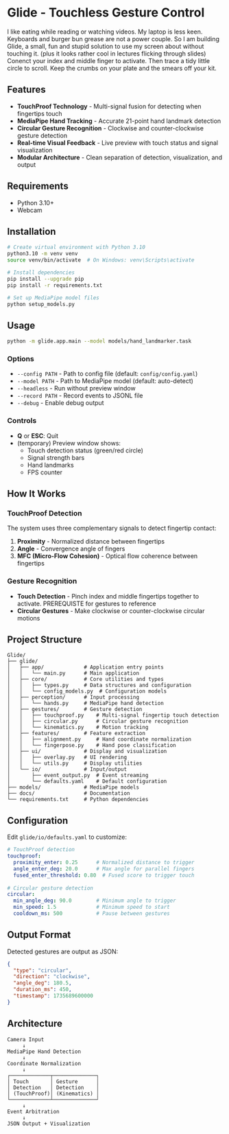 # Glide - Touchless Gesture Control

I like eating while reading or watching videos. My laptop is less keen. Keyboards and burger bun grease are not a power couple. So I am building Glide, a small, fun and stupid solution to use my screen about without touching it.
(plus it looks rather cool in lectures flicking through slides)
Conenct your index and middle finger to activate. Then trace a tidy little circle to scroll. Keep the crumbs on your plate and the smears off your kit.

## Features

- **TouchProof Technology** - Multi-signal fusion for detecting when fingertips touch
- **MediaPipe Hand Tracking** - Accurate 21-point hand landmark detection  
- **Circular Gesture Recognition** - Clockwise and counter-clockwise gesture detection
- **Real-time Visual Feedback** - Live preview with touch status and signal visualization
- **Modular Architecture** - Clean separation of detection, visualization, and output

## Requirements

- Python 3.10+
- Webcam

## Installation

```bash
# Create virtual environment with Python 3.10
python3.10 -m venv venv
source venv/bin/activate  # On Windows: venv\Scripts\activate

# Install dependencies
pip install --upgrade pip
pip install -r requirements.txt

# Set up MediaPipe model files
python setup_models.py
```

## Usage

```bash
python -m glide.app.main --model models/hand_landmarker.task
```

### Options

- `--config PATH` - Path to config file (default: `config/config.yaml`)
- `--model PATH` - Path to MediaPipe model (default: auto-detect)
- `--headless` - Run without preview window
- `--record PATH` - Record events to JSONL file
- `--debug` - Enable debug output

### Controls

- **Q** or **ESC**: Quit
- (temporary) Preview window shows:
  - Touch detection status (green/red circle)
  - Signal strength bars
  - Hand landmarks
  - FPS counter

## How It Works

### TouchProof Detection
The system uses three complementary signals to detect fingertip contact:

1. **Proximity** - Normalized distance between fingertips
2. **Angle** - Convergence angle of fingers
3. **MFC (Micro-Flow Cohesion)** - Optical flow coherence between fingertips

### Gesture Recognition
- **Touch Detection** - Pinch index and middle fingertips together to activate. PREREQUISTE for gestures to reference
- **Circular Gestures** - Make clockwise or counter-clockwise circular motions

## Project Structure

```
Glide/
├── glide/
│   ├── app/             # Application entry points
│   │   └── main.py      # Main application
│   ├── core/            # Core utilities and types
│   │   ├── types.py     # Data structures and configuration
│   │   └── config_models.py  # Configuration models
│   ├── perception/      # Input processing
│   │   └── hands.py     # MediaPipe hand detection
│   ├── gestures/        # Gesture detection
│   │   ├── touchproof.py    # Multi-signal fingertip touch detection
│   │   ├── circular.py      # Circular gesture recognition
│   │   └── kinematics.py    # Motion tracking
│   ├── features/        # Feature extraction
│   │   ├── alignment.py     # Hand coordinate normalization
│   │   └── fingerpose.py    # Hand pose classification
│   ├── ui/              # Display and visualization
│   │   ├── overlay.py   # UI rendering
│   │   └── utils.py     # Display utilities
│   └── io/              # Input/output
│       ├── event_output.py  # Event streaming
│       └── defaults.yaml    # Default configuration
├── models/              # MediaPipe models
├── docs/                # Documentation
└── requirements.txt     # Python dependencies
```

## Configuration

Edit `glide/io/defaults.yaml` to customize:

```yaml
# TouchProof detection
touchproof:
  proximity_enter: 0.25      # Normalized distance to trigger
  angle_enter_deg: 20.0      # Max angle for parallel fingers
  fused_enter_threshold: 0.80  # Fused score to trigger touch
  
# Circular gesture detection  
circular:
  min_angle_deg: 90.0        # Minimum angle to trigger
  min_speed: 1.5             # Minimum speed to start
  cooldown_ms: 500           # Pause between gestures
```

## Output Format

Detected gestures are output as JSON:

```json
{
  "type": "circular",
  "direction": "clockwise",
  "angle_deg": 180.5,
  "duration_ms": 450,
  "timestamp": 1735689600000
}
```

## Architecture

```
Camera Input
     ↓
MediaPipe Hand Detection
     ↓
Coordinate Normalization
     ↓
┌─────────────┬──────────────┐
│ Touch       │ Gesture      │
│ Detection   │ Detection    │
│ (TouchProof)│ (Kinematics) │
└─────────────┴──────────────┘
     ↓
Event Arbitration
     ↓
JSON Output + Visualization
```